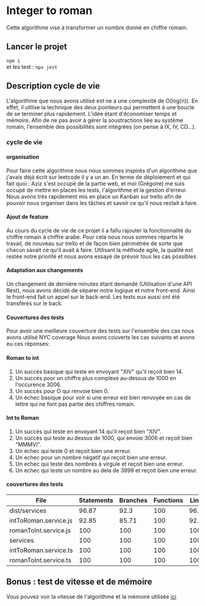# Integer to roman

Cette algorithme vise à transformer un nombre donné en chiffre romain.

## Lancer le projet

`npm i ` <br>
et les test : `npx jest`

## Description cycle de vie

L'algorithme que nous avons utilisé est ne a une complexité de O(log(n)). En effet, il utilise la technique des deux pointeurs qui permettent à une boucle de se terminer plus rapidement. L'idée étant d'économiser temps et mémoire.
Afin de ne pas avoir à gérer la soustractions liée au système romain, l'ensemble des possibilités sont intégrées (on pense à IX, IV, CD...).

### cycle de vie

#### organisation
Pour faire cette algorithme nous nous sommes inspirés d'un algorithme que j'avais déjà écrit sur leetcode il y a un an.
En terme de déploiement et qui fait quoi :
Aziz s'est occupé de la partie web, et moi (Grégoire) me suis occupé de mettre en places les tests, l'algorithme et la gestion d'erreur.
Nous avons très rapidement mis en place un Kanban sur trello afin de pouvoir nous organiser dans les tâches et savoir ce qu'il nous restait à faire.
#### Ajout de feature
Au cours du cycle de vie de ce projet il a fallu rajouter la fonctionnalité du chiffre romain à chiffre arabe. Pour cela nous nous sommes répartis le travail, de nouveau sur trello et de façon bien périmétrée de sorte que chacun savait ce qu'il avait à faire.
Utilisant la méthode agile, la qualité est restée notre priorité et nous avons essayé de prévoir tous les cas possibles

#### Adaptation aux changements
Un changement de dernière minutes étant demandé (Utilisation d'une API Rest), nous avons décidé de séparer notre logique et notre front-end.
Ainsi le front-end fait un appel sur le back-end. Les tests eux aussi ont été transférés sur le back.

#### Couvertures des tests
Pour avoir une meilleure couverture des tests sur l'ensemble des cas nous avons utilisé NYC coverage
Nous avons couverts les cas suivants et avons eu ces réponses: 
#### Roman to int
1) Un succès basique qui teste en envoyant "XIV" qu'il reçoit bien 14.
2) Un succès pour un chiffre plus complexe au-dessus de 1000 en l'occurence 3006.
3) Un succès pour O qui renvoie bien 0.
4) Un échec basique pour voir si une erreur est bien renvoyée en cas de lettre qui ne font pas partie des chiffres romain.

#### Int to Roman
1) Un succès qui teste en envoyant 14 qu'il reçoit bien "XIV".
2) Un succès qui teste au dessus de 1000, qui envoie 3006 et reçoit bien "MMMVI".
3) Un échec qui teste 0 et reçoit bien une erreur.
4) Un echec pour un nombre négatif qui reçoit bien une erreur.
5) Un echec qui teste des nombres à virgule et reçoit bien une erreur.
6) Un echec qui teste un nombre au dela de 3999 et reçoit bien une erreur.
#### couvertures des tests
| File                   | Statements | Branches | Functions | Lines |
|------------------------|------------|----------|-----------|-------|
| dist/services          | 96.87      | 92.3     | 100       | 96.77 |
| intToRoman.service.js  | 92.85      | 85.71    | 100       | 92.85 |
| romanToInt.service.js  | 100        | 100      | 100       | 100   |
| services               | 100        | 100      | 100       | 100   |
| intToRoman.service.ts  | 100        | 100      | 100       | 100   |
| romanToInt.service.ts  | 100        | 100      | 100       | 100   |
                 

## Bonus : test de vitesse et de mémoire

Vous pouvez voir la vitesse de l'algorithme et la mémoire utilisée [ici](https://leetcode.com/problems/integer-to-roman/submissions/1094290886/)
